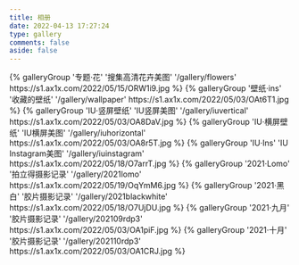 ```yaml
---
title: 相册
date: 2022-04-13 17:27:24
type: gallery
comments: false
aside: false
---
```


<div class="gallery-group-main">
{% galleryGroup '专题·花' '搜集高清花卉美图' '/gallery/flowers' https://s1.ax1x.com/2022/05/15/ORW1i9.jpg %}
{% galleryGroup '壁纸·ins' '收藏的壁纸' '/gallery/wallpaper' https://s1.ax1x.com/2022/05/03/OAt6T1.jpg %}
{% galleryGroup 'IU·竖屏壁纸' 'IU竖屏美图' '/gallery/iuvertical' https://s1.ax1x.com/2022/05/03/OA8DaV.jpg %}
{% galleryGroup 'IU·横屏壁纸' 'IU横屏美图' '/gallery/iuhorizontal' https://s1.ax1x.com/2022/05/03/OA8r5T.jpg %}
{% galleryGroup 'IU·Ins' 'IU Instagram美图' '/gallery/iuinstagram' https://s1.ax1x.com/2022/05/18/O7arrT.jpg %}
{% galleryGroup '2021·Lomo' '拍立得摄影记录' '/gallery/2021lomo' https://s1.ax1x.com/2022/05/19/OqYmM6.jpg %}
{% galleryGroup '2021·黑白' '胶片摄影记录' '/gallery/2021blackwhite' https://s1.ax1x.com/2022/05/18/O7UjDU.jpg %}
{% galleryGroup '2021·九月' '胶片摄影记录' '/gallery/202109rdp3' https://s1.ax1x.com/2022/05/03/OA1piF.jpg %}
{% galleryGroup '2021·十月' '胶片摄影记录' '/gallery/202110rdp3' https://s1.ax1x.com/2022/05/03/OA1CRJ.jpg %}
</div>
